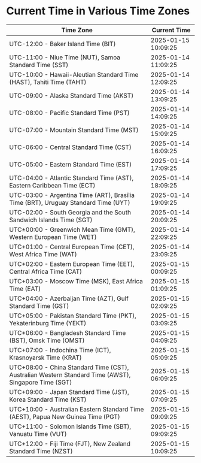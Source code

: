 # Current Time in Various Time Zones

| Time Zone | Current Time |
|-----------|--------------|
| UTC-12:00 - Baker Island Time (BIT) | 2025-01-15 10:09:25 |
| UTC-11:00 - Niue Time (NUT), Samoa Standard Time (SST) | 2025-01-14 11:09:25 |
| UTC-10:00 - Hawaii-Aleutian Standard Time (HAST), Tahiti Time (TAHT) | 2025-01-14 12:09:25 |
| UTC-09:00 - Alaska Standard Time (AKST) | 2025-01-14 13:09:25 |
| UTC-08:00 - Pacific Standard Time (PST) | 2025-01-14 14:09:25 |
| UTC-07:00 - Mountain Standard Time (MST) | 2025-01-14 15:09:25 |
| UTC-06:00 - Central Standard Time (CST) | 2025-01-14 16:09:25 |
| UTC-05:00 - Eastern Standard Time (EST) | 2025-01-14 17:09:25 |
| UTC-04:00 - Atlantic Standard Time (AST), Eastern Caribbean Time (ECT) | 2025-01-14 18:09:25 |
| UTC-03:00 - Argentina Time (ART), Brasília Time (BRT), Uruguay Standard Time (UYT) | 2025-01-14 19:09:25 |
| UTC-02:00 - South Georgia and the South Sandwich Islands Time (SGT) | 2025-01-14 20:09:25 |
| UTC±00:00 - Greenwich Mean Time (GMT), Western European Time (WET) | 2025-01-14 22:09:25 |
| UTC+01:00 - Central European Time (CET), West Africa Time (WAT) | 2025-01-14 23:09:25 |
| UTC+02:00 - Eastern European Time (EET), Central Africa Time (CAT) | 2025-01-15 00:09:25 |
| UTC+03:00 - Moscow Time (MSK), East Africa Time (EAT) | 2025-01-15 01:09:25 |
| UTC+04:00 - Azerbaijan Time (AZT), Gulf Standard Time (GST) | 2025-01-15 02:09:25 |
| UTC+05:00 - Pakistan Standard Time (PKT), Yekaterinburg Time (YEKT) | 2025-01-15 03:09:25 |
| UTC+06:00 - Bangladesh Standard Time (BST), Omsk Time (OMST) | 2025-01-15 04:09:25 |
| UTC+07:00 - Indochina Time (ICT), Krasnoyarsk Time (KRAT) | 2025-01-15 05:09:25 |
| UTC+08:00 - China Standard Time (CST), Australian Western Standard Time (AWST), Singapore Time (SGT) | 2025-01-15 06:09:25 |
| UTC+09:00 - Japan Standard Time (JST), Korea Standard Time (KST) | 2025-01-15 07:09:25 |
| UTC+10:00 - Australian Eastern Standard Time (AEST), Papua New Guinea Time (PGT) | 2025-01-15 09:09:25 |
| UTC+11:00 - Solomon Islands Time (SBT), Vanuatu Time (VUT) | 2025-01-15 09:09:25 |
| UTC+12:00 - Fiji Time (FJT), New Zealand Standard Time (NZST) | 2025-01-15 10:09:25 |
